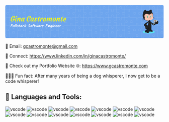 
![Header](./Githubheader.png)

📧 Email: gcastromonte@gmail.com

👯 Connect: https://www.linkedin.com/in/ginacastromonte/

📁 Check out my Portfolio Website 🌐: https://www.gcastromonte.com

🏃🏻‍♀️ Fun fact: After many years of being a dog whisperer, I now get to be a code whisperer!


## 🧰 Languages and Tools:


<p align = "left">
  
<img src = "https://user-images.githubusercontent.com/25181517/192108372-f71d70ac-7ae6-4c0d-8395-51d8870c2ef0.png" alt="vscode" width="50" height="50"/>
<img src = "https://user-images.githubusercontent.com/25181517/192108891-d86b6220-e232-423a-bf5f-90903e6887c3.png" alt="vscode" width="50" height="50"/>
<img src = "https://user-images.githubusercontent.com/25181517/192158954-f88b5814-d510-4564-b285-dff7d6400dad.png" alt="vscode" width="50" height="50"/>
<img src = "https://user-images.githubusercontent.com/25181517/183898674-75a4a1b1-f960-4ea9-abcb-637170a00a75.png"alt="vscode" width="50" height="50" />
<img src= "https://user-images.githubusercontent.com/25181517/117447155-6a868a00-af3d-11eb-9cfe-245df15c9f3f.png" alt="vscode" width="50" height="50" />
<img src ="https://user-images.githubusercontent.com/25181517/183897015-94a058a6-b86e-4e42-a37f-bf92061753e5.png" alt="vscode" width="50" height="50" />
<img src ="https://github.com/marwin1991/profile-technology-icons/assets/136815194/5f8c622c-c217-4649-b0a9-7e0ee24bd704" alt="vscode" width="50" height="50" />
<img src ="https://user-images.githubusercontent.com/25181517/117448124-a2da9800-af3e-11eb-85d2-bd1b69b65603.png" alt="vscode" width="50" height="50" />
<img src ="https://user-images.githubusercontent.com/25181517/183568594-85e280a7-0d7e-4d1a-9028-c8c2209e073c.png" alt="vscode" width="50" height="50" />
<img src ="https://user-images.githubusercontent.com/25181517/117208740-bfb78400-adf5-11eb-97bb-09072b6bedfc.png" alt="vscode" width="50" height="50" />
<img src ="https://user-images.githubusercontent.com/25181517/182884177-d48a8579-2cd0-447a-b9a6-ffc7cb02560e.png" alt="vscode" width="50" height="50" />
<img src ="https://user-images.githubusercontent.com/25181517/202896760-337261ed-ee92-4979-84c4-d4b829c7355d.png" alt="vscode" width="50" height="50" />
<img src ="https://user-images.githubusercontent.com/25181517/189716630-fe6c084c-6c66-43af-aa49-64c8aea4a5c2.png" alt="vscode" width="50" height="50" />
<img src ="https://user-images.githubusercontent.com/25181517/189715289-df3ee512-6eca-463f-a0f4-c10d94a06b2f.png" alt="vscode" width="50" height="50" />
</p>
